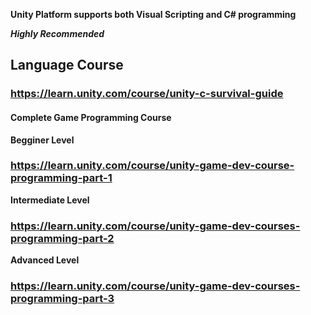 **Unity Platform supports both Visual Scripting and C# programming**

***Highly Recommended***

## Language Course
### https://learn.unity.com/course/unity-c-survival-guide

#### Complete Game Programming Course
**Begginer Level**
### https://learn.unity.com/course/unity-game-dev-course-programming-part-1


**Intermediate Level**
### https://learn.unity.com/course/unity-game-dev-courses-programming-part-2


**Advanced Level**
### https://learn.unity.com/course/unity-game-dev-courses-programming-part-3
